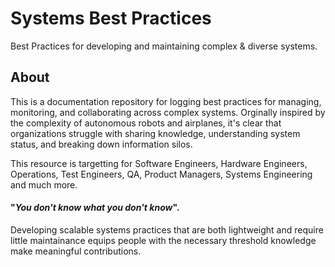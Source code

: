 # Systems Best Practices
Best Practices for developing and maintaining complex &amp; diverse systems.

## About
This is a documentation repository for logging best practices for managing, monitoring, and collaborating across complex systems. Orginally inspired by the complexity of autonomous robots and airplanes, it's clear that organizations struggle with sharing knowledge, understanding system status, and breaking down information silos.

This resource is targetting for Software Engineers, Hardware Engineers, Operations, Test Engineers, QA, Product Managers, Systems Engineering and much more.

#### "_You don't know what you don't know_". 
Developing scalable systems practices that are both lightweight and require little maintainance equips people with the necessary threshold knowledge make meaningful contributions.




